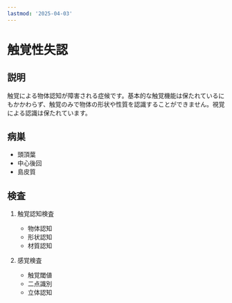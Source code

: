 ```yaml
---
lastmod: '2025-04-03'
---
```


# 触覚性失認

## 説明

触覚による物体認知が障害される症候です。基本的な触覚機能は保たれているにもかかわらず、触覚のみで物体の形状や性質を認識することができません。視覚による認識は保たれています。

## 病巣

- 頭頂葉
- 中心後回
- 島皮質

## 検査

1. 触覚認知検査

   - 物体認知
   - 形状認知
   - 材質認知

2. 感覚検査
   - 触覚閾値
   - 二点識別
   - 立体認知
